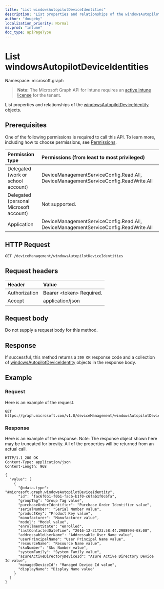 ```yaml
---
title: "List windowsAutopilotDeviceIdentities"
description: "List properties and relationships of the windowsAutopilotDeviceIdentity objects."
author: "dougeby"
localization_priority: Normal
ms.prod: "intune"
doc_type: apiPageType
---
```


# List windowsAutopilotDeviceIdentities

Namespace: microsoft.graph

> **Note:** The Microsoft Graph API for Intune requires an [active Intune license](https://go.microsoft.com/fwlink/?linkid=839381) for the tenant.

List properties and relationships of the [windowsAutopilotDeviceIdentity](../resources/intune-enrollment-windowsautopilotdeviceidentity.md) objects.

## Prerequisites
One of the following permissions is required to call this API. To learn more, including how to choose permissions, see [Permissions](/graph/permissions-reference).

|Permission type|Permissions (from least to most privileged)|
|:---|:---|
|Delegated (work or school account)|DeviceManagementServiceConfig.Read.All, DeviceManagementServiceConfig.ReadWrite.All|
|Delegated (personal Microsoft account)|Not supported.|
|Application|DeviceManagementServiceConfig.Read.All, DeviceManagementServiceConfig.ReadWrite.All|

## HTTP Request
<!-- {
  "blockType": "ignored"
}
-->
``` http
GET /deviceManagement/windowsAutopilotDeviceIdentities
```

## Request headers
|Header|Value|
|:---|:---|
|Authorization|Bearer &lt;token&gt; Required.|
|Accept|application/json|

## Request body
Do not supply a request body for this method.

## Response
If successful, this method returns a `200 OK` response code and a collection of [windowsAutopilotDeviceIdentity](../resources/intune-enrollment-windowsautopilotdeviceidentity.md) objects in the response body.

## Example

### Request
Here is an example of the request.
``` http
GET https://graph.microsoft.com/v1.0/deviceManagement/windowsAutopilotDeviceIdentities
```

### Response
Here is an example of the response. Note: The response object shown here may be truncated for brevity. All of the properties will be returned from an actual call.
``` http
HTTP/1.1 200 OK
Content-Type: application/json
Content-Length: 968

{
  "value": [
    {
      "@odata.type": "#microsoft.graph.windowsAutopilotDeviceIdentity",
      "id": "fac6f0b1-f0b1-fac6-b1f0-c6fab1f0c6fa",
      "groupTag": "Group Tag value",
      "purchaseOrderIdentifier": "Purchase Order Identifier value",
      "serialNumber": "Serial Number value",
      "productKey": "Product Key value",
      "manufacturer": "Manufacturer value",
      "model": "Model value",
      "enrollmentState": "enrolled",
      "lastContactedDateTime": "2016-12-31T23:58:44.2908994-08:00",
      "addressableUserName": "Addressable User Name value",
      "userPrincipalName": "User Principal Name value",
      "resourceName": "Resource Name value",
      "skuNumber": "Sku Number value",
      "systemFamily": "System Family value",
      "azureActiveDirectoryDeviceId": "Azure Active Directory Device Id value",
      "managedDeviceId": "Managed Device Id value",
      "displayName": "Display Name value"
    }
  ]
}
```







